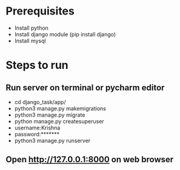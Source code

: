 # Prerequisites
- Install python
- Install django module (pip install django)
- Install mysql
# Steps to run
## Run server on terminal or pycharm editor
- cd django_task/app/
- python3 manage.py makemigrations
- python3 manage.py migrate
- python manage.py createsuperuser
- username:Krishna
- password:*******  
- python3 manage.py runserver

## Open http://127.0.0.1:8000 on web browser
